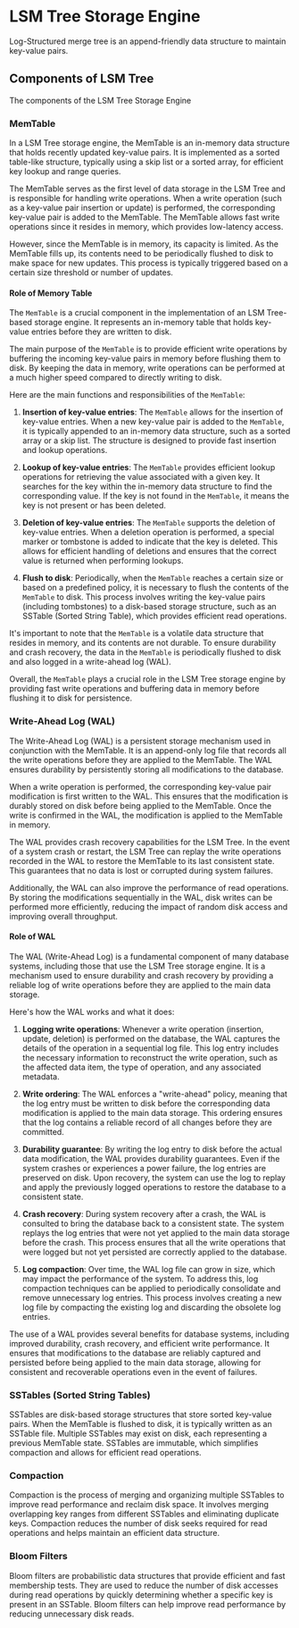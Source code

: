 # LSM Tree Storage Engine

Log-Structured merge tree is an append-friendly data structure to maintain key-value pairs.

## Components of LSM Tree

The components of the LSM Tree Storage Engine
### MemTable

In a LSM Tree storage engine, the MemTable is an in-memory data structure that holds recently updated key-value pairs. It is implemented as a sorted table-like structure, typically using a skip list or a sorted array, for efficient key lookup and range queries.

The MemTable serves as the first level of data storage in the LSM Tree and is responsible for handling write operations. When a write operation (such as a key-value pair insertion or update) is performed, the corresponding key-value pair is added to the MemTable. The MemTable allows fast write operations since it resides in memory, which provides low-latency access.

However, since the MemTable is in memory, its capacity is limited. As the MemTable fills up, its contents need to be periodically flushed to disk to make space for new updates. This process is typically triggered based on a certain size threshold or number of updates.

#### Role of Memory Table

The `MemTable` is a crucial component in the implementation of an LSM Tree-based storage engine. It represents an in-memory table that holds key-value entries before they are written to disk.

The main purpose of the `MemTable` is to provide efficient write operations by buffering the incoming key-value pairs in memory before flushing them to disk. By keeping the data in memory, write operations can be performed at a much higher speed compared to directly writing to disk.

Here are the main functions and responsibilities of the `MemTable`:

1. **Insertion of key-value entries**: The `MemTable` allows for the insertion of key-value entries. When a new key-value pair is added to the `MemTable`, it is typically appended to an in-memory data structure, such as a sorted array or a skip list. The structure is designed to provide fast insertion and lookup operations.

2. **Lookup of key-value entries**: The `MemTable` provides efficient lookup operations for retrieving the value associated with a given key. It searches for the key within the in-memory data structure to find the corresponding value. If the key is not found in the `MemTable`, it means the key is not present or has been deleted.

3. **Deletion of key-value entries**: The `MemTable` supports the deletion of key-value entries. When a deletion operation is performed, a special marker or tombstone is added to indicate that the key is deleted. This allows for efficient handling of deletions and ensures that the correct value is returned when performing lookups.

4. **Flush to disk**: Periodically, when the `MemTable` reaches a certain size or based on a predefined policy, it is necessary to flush the contents of the `MemTable` to disk. This process involves writing the key-value pairs (including tombstones) to a disk-based storage structure, such as an SSTable (Sorted String Table), which provides efficient read operations.

It's important to note that the `MemTable` is a volatile data structure that resides in memory, and its contents are not durable. To ensure durability and crash recovery, the data in the `MemTable` is periodically flushed to disk and also logged in a write-ahead log (WAL).

Overall, the `MemTable` plays a crucial role in the LSM Tree storage engine by providing fast write operations and buffering data in memory before flushing it to disk for persistence.


### Write-Ahead Log (WAL)

The Write-Ahead Log (WAL) is a persistent storage mechanism used in conjunction with the MemTable. It is an append-only log file that records all the write operations before they are applied to the MemTable. The WAL ensures durability by persistently storing all modifications to the database.

When a write operation is performed, the corresponding key-value pair modification is first written to the WAL. This ensures that the modification is durably stored on disk before being applied to the MemTable. Once the write is confirmed in the WAL, the modification is applied to the MemTable in memory.

The WAL provides crash recovery capabilities for the LSM Tree. In the event of a system crash or restart, the LSM Tree can replay the write operations recorded in the WAL to restore the MemTable to its last consistent state. This guarantees that no data is lost or corrupted during system failures.

Additionally, the WAL can also improve the performance of read operations. By storing the modifications sequentially in the WAL, disk writes can be performed more efficiently, reducing the impact of random disk access and improving overall throughput.

#### Role of WAL

The WAL (Write-Ahead Log) is a fundamental component of many database systems, including those that use the LSM Tree storage engine. It is a mechanism used to ensure durability and crash recovery by providing a reliable log of write operations before they are applied to the main data storage.

Here's how the WAL works and what it does:

1. **Logging write operations**: Whenever a write operation (insertion, update, deletion) is performed on the database, the WAL captures the details of the operation in a sequential log file. This log entry includes the necessary information to reconstruct the write operation, such as the affected data item, the type of operation, and any associated metadata.

2. **Write ordering**: The WAL enforces a "write-ahead" policy, meaning that the log entry must be written to disk before the corresponding data modification is applied to the main data storage. This ordering ensures that the log contains a reliable record of all changes before they are committed.

3. **Durability guarantee**: By writing the log entry to disk before the actual data modification, the WAL provides durability guarantees. Even if the system crashes or experiences a power failure, the log entries are preserved on disk. Upon recovery, the system can use the log to replay and apply the previously logged operations to restore the database to a consistent state.

4. **Crash recovery**: During system recovery after a crash, the WAL is consulted to bring the database back to a consistent state. The system replays the log entries that were not yet applied to the main data storage before the crash. This process ensures that all the write operations that were logged but not yet persisted are correctly applied to the database.

5. **Log compaction**: Over time, the WAL log file can grow in size, which may impact the performance of the system. To address this, log compaction techniques can be applied to periodically consolidate and remove unnecessary log entries. This process involves creating a new log file by compacting the existing log and discarding the obsolete log entries.

The use of a WAL provides several benefits for database systems, including improved durability, crash recovery, and efficient write performance. It ensures that modifications to the database are reliably captured and persisted before being applied to the main data storage, allowing for consistent and recoverable operations even in the event of failures.

### SSTables (Sorted String Tables)

SSTables are disk-based storage structures that store sorted key-value pairs. When the MemTable is flushed to disk, it is typically written as an SSTable file. Multiple SSTables may exist on disk, each representing a previous MemTable state. SSTables are immutable, which simplifies compaction and allows for efficient read operations.

### Compaction

Compaction is the process of merging and organizing multiple SSTables to improve read performance and reclaim disk space. It involves merging overlapping key ranges from different SSTables and eliminating duplicate keys. Compaction reduces the number of disk seeks required for read operations and helps maintain an efficient data structure.

### Bloom Filters

Bloom filters are probabilistic data structures that provide efficient and fast membership tests. They are used to reduce the number of disk accesses during read operations by quickly determining whether a specific key is present in an SSTable. Bloom filters can help improve read performance by reducing unnecessary disk reads.
